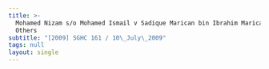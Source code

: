 ```yaml
---
title: >-
  Mohamed Nizam s/o Mohamed Ismail v Sadique Marican bin Ibrahim Marican and
  Others
subtitle: "[2009] SGHC 161 / 10\_July\_2009"
tags: null
layout: single
---
```


